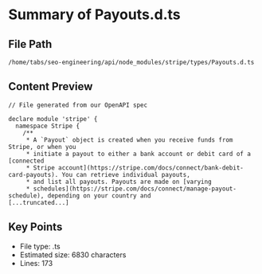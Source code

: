 # Summary of Payouts.d.ts
  
## File Path
`/home/tabs/seo-engineering/api/node_modules/stripe/types/Payouts.d.ts`

## Content Preview
```
// File generated from our OpenAPI spec

declare module 'stripe' {
  namespace Stripe {
    /**
     * A `Payout` object is created when you receive funds from Stripe, or when you
     * initiate a payout to either a bank account or debit card of a [connected
     * Stripe account](https://stripe.com/docs/connect/bank-debit-card-payouts). You can retrieve individual payouts,
     * and list all payouts. Payouts are made on [varying
     * schedules](https://stripe.com/docs/connect/manage-payout-schedule), depending on your country and
[...truncated...]
```

## Key Points
- File type: .ts
- Estimated size: 6830 characters
- Lines: 173
